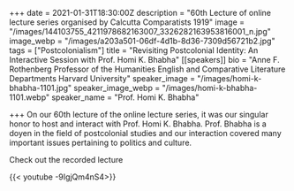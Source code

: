 +++
date = 2021-01-31T18:30:00Z
description = "60th Lecture of online lecture series organised by Calcutta Comparatists 1919"
image = "/images/144103755_4211978682163007_3326282163953816001_n.jpg"
image_webp = "/images/a203a501-06df-4d1b-8d36-7309d56721b2.jpg"
tags = ["Postcolonialism"]
title = "Revisiting Postcolonial Identity: An Interactive Session with Prof. Homi K. Bhabha"
[[speakers]]
bio = "Anne F. Rothenberg Professor of the Humanities English and Comparative Literature Departments  Harvard University"
speaker_image = "/images/homi-k-bhabha-1101.jpg"
speaker_image_webp = "/images/homi-k-bhabha-1101.webp"
speaker_name = "Prof. Homi K. Bhabha"

+++
On our 60th lecture of the online lecture series, it was our singular honor to host and interact with Prof. Homi K. Bhabha. Prof. Bhabha is a doyen in the field of postcolonial studies and our interaction covered many important issues pertaining to politics and culture.

Check out the recorded lecture

{{< youtube -9IgjQm4nS4>}}